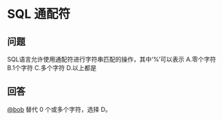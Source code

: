 # SQL 通配符

## 问题

SQL语言允许使用通配符进行字符串匹配的操作，其中‘%’可以表示
A.零个字符
B.1个字符
C.多个字符
D.以上都是



## 回答

[@bob](about:blank) 替代 0 个或多个字符，选择 D。

